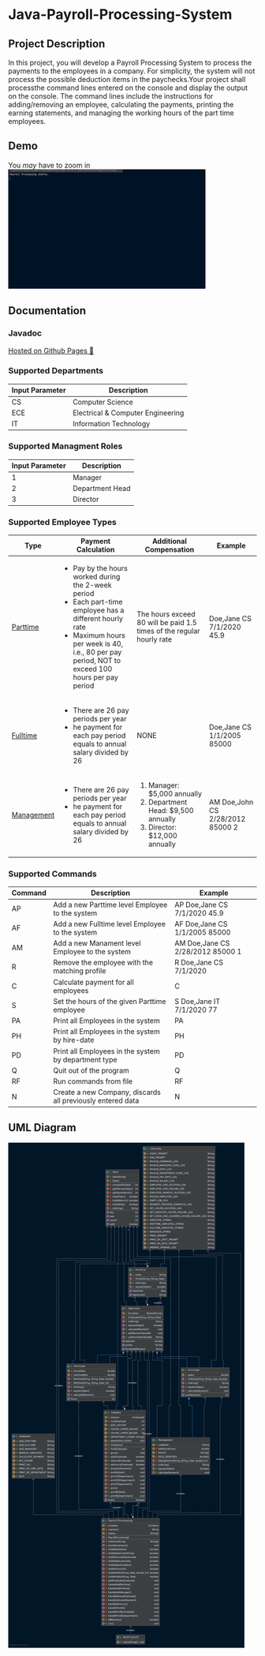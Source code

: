 # Java-Payroll-Processing-System

## Project Description

In this project, you will develop a Payroll Processing System to process the payments to the employees in a company.
For simplicity, the system will not process the possible deduction items in the paychecks.Your project shall processthe command lines entered on the console and display the output on the console. The command lines include the instructions for adding/removing an employee, calculating the payments, printing the earning statements, and managing the working hours of the part time employees.

## Demo
You *may* have to zoom in 
![console output](https://raw.githubusercontent.com/demoraeshugo/Java-Payroll-Processing-System/main/payroll-processing-demo.gif)

## Documentation

### Javadoc

<a href="https://demoraeshugo.github.io/Java-Payroll-Processing-System/payroll_processing_system/package-summary.html"> Hosted on Github Pages 🚀  </a>

### Supported Departments

| Input Parameter | Description
| --- | --- |
| CS | Computer Science |
| ECE | Electrical & Computer Engineering |
| IT | Information Technology |

### Supported Managment Roles

| Input Parameter | Description
| --- | --- |
| 1 | Manager |
| 2 | Department Head |
| 3 | Director |

### Supported Employee Types

| Type | Payment Calculation | Additional Compensation| Example
| --- | --- | --- | --- |
| <a href="https://demoraeshugo.github.io/Java-Payroll-Processing-System/payroll_processing_system/Parttime.html" target="_blank">Parttime</a> | <ul><li>Pay by the hours worked during the 2-week period</li><li>Each part-time employee has a different hourly rate</li><li>Maximum hours per week is 40, i.e., 80 per pay period, NOT to exceed 100 hours per pay period</li></ul> | The hours exceed 80 will be paid 1.5 times of the regular hourly rate | Doe,Jane CS 7/1/2020 45.9|
| <a href="https://demoraeshugo.github.io/Java-Payroll-Processing-System/payroll_processing_system/Fulltime.html" target="_blank">Fulltime</a> | <ul><li>There are 26 pay periods per year</li><li>he payment for each pay period equals to annual salary divided by 26</li></ul> | NONE | Doe,Jane CS 1/1/2005 85000 |
| <a href="https://demoraeshugo.github.io/Java-Payroll-Processing-System/payroll_processing_system/Management.html" target="_blank">Management</a> | <ul><li>There are 26 pay periods per year</li><li>he payment for each pay period equals to annual salary divided by 26</li></ul> | <ol><li> Manager: $5,000 annually</li><li> Department Head: $9,500 annually</li><li> Director: $12,000 annually </li></ol> | AM Doe,John CS 2/28/2012 85000 2 |

### Supported Commands

| Command | Description | Example
| --- | --- | --- |
| AP | Add a new Parttime level Employee to the system | AP Doe,Jane CS 7/1/2020 45.9 |
| AF | Add a new Fulltime level Employee to the system | AF Doe,Jane CS 1/1/2005 85000 |
| AM | Add a new Manament level Employee to the system | AM Doe,Jane CS 2/28/2012 85000 1 |
| R | Remove the employee with the matching profile | R Doe,Jane CS 7/1/2020 |
| C | Calculate payment for all employees | C |
| S | Set the hours of the given Parttime employee | S Doe,Jane IT 7/1/2020 77 |
| PA | Print all Employees in the system | PA |
| PH | Print all Employees in the system by hire-date | PH |
| PD | Print all Employees in the system by department type | PD |
| Q | Quit out of the program | Q |
| RF | Run commands from file | RF |
| N | Create a new Company, discards all previously entered data | N |

## UML Diagram

![Web_Frame@2x](https://raw.githubusercontent.com/demoraeshugo/Java-Payroll-Processing-System/main/payroll_processing_system.png?token=AKZ6UIYTCYH33IV32J7KNXTAH27VY)
